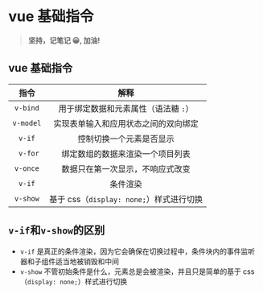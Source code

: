 # vue 基础指令

> **坚持，记笔记 😀, 加油!**

## vue 基础指令

|   指令    |                   解释                   |
| :-------: | :--------------------------------------: |
| `v-bind`  |   用于绑定数据和元素属性（语法糖 `:`）   |
| `v-model` |   实现表单输入和应用状态之间的双向绑定   |
|  `v-if`   |         控制切换一个元素是否显示         |
| ` v-for`  |     绑定数组的数据来渲染一个项目列表     |
| `v-once`  |     数据只在第一次显示，不响应式改变     |
|  `v-if`   |                 条件渲染                 |
| `v-show`  | 基于 css（`display: none;`）样式进行切换 |

## `v-if`和`v-show`的区别

- `v-if` 是真正的条件渲染，因为它会确保在切换过程中，条件块内的事件监听器和子组件适当地被销毁和中间
- `v-show` 不管初始条件是什么，元素总是会被渲染，并且只是简单的基于 css（`display: none;`）样式进行切换
